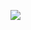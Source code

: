 ![]([https://64.media.tumblr.com/c4343dc3d304ec88b7c6eec6f61caaa1/2491c7d5126e86d2-f3/s540x810/5f00204567acc3e3ec00174acdf65c0851a67d9d.gifv](https://media.discordapp.net/attachments/1326064629448835150/1326852993298993192/e07d7962-9cf4-4af1-ad0e-68d9da867730.jpeg?ex=6780efa5&is=677f9e25&hm=5537c5835849199f0938219bb77caddf684224ae2513fa3e1775c9d6c1a323cf&=&format=webp&width=1004&height=1024))
